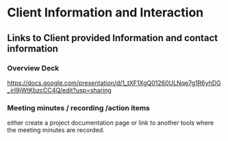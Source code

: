 # Client Information and Interaction

## Links to Client provided Information and contact information

### Overview Deck

https://docs.google.com/presentation/d/1_tXF1XgQ01260ULNqe7g1R6yhDG_jrI9jWtKbzcCC4Q/edit?usp=sharing

### Meeting minutes / recording /action items

either create a project documentation page or link to another tools where the meeting minutes are recorded.
